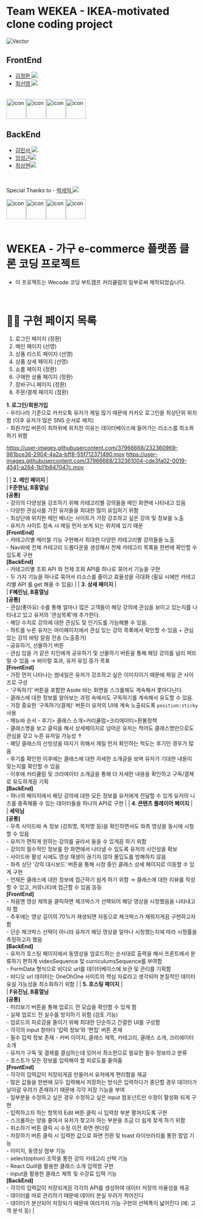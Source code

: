 # Team WEKEA - IKEA-motivated clone coding project

![Vector](https://user-images.githubusercontent.com/37966668/231990989-8fcaec4a-bf09-435d-b47a-36296dd16ac0.png)


## FrontEnd

- <a href="https://github.com/ggkim0614">김정환 <img src="https://img.shields.io/badge/GitHub-181717?style=flat-square&logo=GitHub&logoColor=white&link=https://github.com/hongyeollee"/></a>
- <a href="https://github.com/suny0ung">최선영 <img src="https://img.shields.io/badge/GitHub-181717?style=flat-square&logo=GitHub&logoColor=white&link=https://github.com/hongyeollee"/></a>

<br />

<div style="display: flex; align-items: flex-start;"><img src="https://techstack-generator.vercel.app/react-icon.svg" alt="icon" width="52" height="52" /><img src="https://techstack-generator.vercel.app/js-icon.svg" alt="icon" width="52" height="52" /><img src="https://techstack-generator.vercel.app/sass-icon.svg" alt="icon" width="52" height="52" /><img src="https://techstack-generator.vercel.app/restapi-icon.svg" alt="icon" width="52" height="52" /></div>


## BackEnd

- <a href="https://github.com/minseoya">김민서 <img src="https://img.shields.io/badge/GitHub-181717?style=flat-square&logo=GitHub&logoColor=white&link=https://github.com/minseoya"/></a>
- <a href="https://github.com/lsg622">임성근<img src="https://img.shields.io/badge/GitHub-181717?style=flat-square&logo=GitHub&logoColor=white&link=https://github.com/lsg622"/></a>
- <a href="https://github.com/Dongrang072">최상현<img src="https://img.shields.io/badge/GitHub-181717?style=flat-square&logo=GitHub&logoColor=white&link=https://github.com/Dongrang072"/></a>

<br />

Special Thanks to - <a href="https://github.com/parkseyik">박세익 <img src="https://img.shields.io/badge/GitHub-181717?style=flat-square&logo=GitHub&logoColor=white&link=https://github.com/parkseyik"/></a>


<div style="display: flex; align-items: flex-start;"><img src="https://techstack-generator.vercel.app/nginx-icon.svg" alt="icon" width="52" height="52" /><img src="https://techstack-generator.vercel.app/mysql-icon.svg" alt="icon" width="52" height="52" /><img src="https://techstack-generator.vercel.app/js-icon.svg" alt="icon" width="52" height="52" /><img src="https://techstack-generator.vercel.app/restapi-icon.svg" alt="icon" width="52" height="52" /></div>

  
<br/>

# WEKEA - 가구 e-commerce 플랫폼 클론 코딩 프로젝트

- 이 프로젝트는 Wecode 코딩 부트캠프 커리큘럼의 일부로써 제작되었습니다.

<br/>

# 👨‍💻 구현 페이지 목록
1. 로그인 페이지 (정환)
2. 메인 페이지 (선영)
3. 상품 리스트 페이지 (선영)
4. 상품 상세 페이지 (선영)
5. 쇼룸 페이지 (정환)
6. 구매한 상품 페이지 (정환)
7. 장바구니 페이지 (정환)
8. 주문/결제 페이지 (정환)


**1. 로그인/회원가입**<br>- 우리나라 기준으로 카카오톡 유저가 제일 많기 때문에 카카오 로그인을 최상단위 위치함 (이후 유저가 많은 SNS 순서로 배치)<br>- 회원가입 버튼이 최하위에 위치한 이유는 데이터베이스에 들어가는 리소스를 최소화하기 위함                                                                                                                                                                                                                                                                                                        


https://user-images.githubusercontent.com/37966668/232360969-961bce36-2904-4a2a-bff8-55f712371490.mov
https://user-images.githubusercontent.com/37966668/232361004-cde3fa02-0019-4541-a264-1b11b847047c.mov







|
| **2. 메인 페이지**            |  <br>  | **F준현님, B홍열님**<br>**[공통]**<br>- 강의의 다양성을 강조하기 위해 카테고리별 강의들을 메인 화면에 나타내고 있음<br>- 다양한 관심사를 가진 유저들을 최대한 많이 유입하기 위함<br>- 최상단에 위치한 메인 배너는 사이트가 가장 강조하고 싶은 강의 및 정보를 노출<br>- 유저가 사이트 접속 시 제일 먼저 보게 되는 위치에 있기 때문<br>**[FrontEnd]**<br>- 카테고리별 캐러셀 기능 구현해서 최대한 다양한 카테고리별 강의들을 노출<br>- Nav바에 전체 카테고리 드롭다운을 생성해서 전체 카테고리 목록을 한번에 확인할 수 있도록 구현<br>**[BackEnd]**<br>- 카테고리별 조회 API 와 전체 조회 API를 하나로 묶어서 기능을 구현<br>- 두 가지 기능을 하나로 묶어서 리소스를 줄이고 효율성을 극대화 (필요 시에만 카테고리별 API 를 get 해올 수 있음)                                                                                                                                                                                                                                                                                                                                                                                                                                                                                                                                                                                                                                                                                                                                                                                                                                  |
| **3. 상세 페이지**            | <br> | **F혜린님, B홍열님**<br>**[공통]**<br>- 관심(좋아요) 수를 통해 얼마나 많은 고객들이 해당 강의에 관심을 보이고 있는지를 나타내고 있고 유저의 ‘관심목록’에 추가한다. <br>- 해당 수치로 강의에 대한 관심도 및 인기도를 가늠해볼 수 있음. <br>- 하트를 누른 유저는 마이페이지에서 관심 있는 강의 목록에서 확인할 수 있음 + 관심 있는 강의 바탕 알람 전송 (노출증가)<br>- 공유하기, 선물하기 버튼<br>- 관심 있을 거 같은 지인에게 공유하기 및 선물하기 버튼을 통해 해당 강의를 널리 퍼뜨릴 수 있음 → 바이럴 효과, 유저 유입 증가 목표<br>**[FrontEnd]**<br>- 가장 먼저 나타나는 썸네일은 유저가 강조하고 싶은 이미지이기 때문에 제일 큰 사이즈로 구성<br>- ‘구독하기’ 버튼을 포함한 Aside 바는 화면을 스크롤해도 계속해서 쫓아다닌다.<br>- 클래스에 대한 정보를 알아보는 과정 속에서도 구독하기를 계속해서 유도할 수 있음. <br>- 가장 중요한 ‘구독하기(결제)’ 버튼이 유저의 UI에 계속 노출되도록 `position:sticky`사용<br>- 메뉴바 순서 - 후기> 클래스 소개>커리큘럼>크리에이터>환불정책<br>- 클래스명을 보고 클릭을 해서 상세페이지로 넘어온 유저는 적어도 클래스명만으로도 관심을 갖고 누른 유저일 가능성 ↑<br>- 해당 클래스의 신빙성을 따지기 위해서 제일 먼저 확인하는 척도는 후기인 경우가 많음<br>- 후기를 확인한 이후에는 클래스에 대한 자세한 소개글을 보며 유저가 기대한 내용이 맞는지를 확인할 수 있음<br>- 이후에 커리큘럼 및 크리에이터 소개글을 통해 더 자세한 내용을 확인하고 구독/결제로 유도하게끔 기획<br>**[BackEnd]**<br>- 하나의 페이지에서 해당 강의에 대한 모든 정보를 유저에게 전달할 수 있게 유저의 니즈를 충족해줄 수 있는 데이터들을 하나의 API로 구현 |
| **4. 콘텐츠 플레이어 페이지** | <br> | **세익님**<br>**[공통]**<br>- 우측 사이드바 속 정보 (강좌명, 목차명 등)을 확인하면서도 좌측 영상을 동시에 시청할 수 있음 <br>- 유저가 편하게 원하는 강의를 골라서 들을 수 있게끔 하기 위함<br>- 강의의 필수적인 정보를 한 화면에서 나타낼 수 있도록 유저의 시인성을 확보<br>- 사이드바 활성 시에도 영상 재생이 끊기지 않아 몰입도를 방해하지 않음<br>- 좌측 상단 ‘강의 대시보드’ 버튼을 통해 시청 중인 클래스 상세 페이지로 이동할 수 있게 구현<br>- 언제든 클래스에 대한 정보에 접근하기 쉽게 하기 위함 → 클래스에 대한 리뷰를 작성할 수 있고, 커뮤니티에 접근할 수 있음 등등<br>**[FrontEnd]**<br>- 처음엔 영상 제목을 클릭하면 체크박스가 선택되어 해당 영상을 시청했음을 나타내고자 함<br>- 추후에는 영상 길이의 70%가 재생되면 자동으로 체크박스가 채워지게끔 구현하고자 함<br>- 단순 체크박스 선택이 아니라 유저가 해당 영상을 얼마나 시청했는지에 따라 시청률을 측정하고자 했음<br>**[BackEnd]**<br>- 유저가 호스팅 페이지에서 동영상을 업로드하는 순서대로 출력을 해서 프론트에서 분류하기 편하게 videoSequence 및 curriculumsSequence를 부여함<br>- FormData 형식으로 비디오 url를 데이터베이스에 보관 및 관리를 기획함<br>- 비디오 url 데이터는 OneOhOne 사이트의 핵심 자료라고 생각되어 본질적인 데이터 유실 가능성을 최소화하기 위함                                                                                                                                                                                                                                                                                                                                        |
| **5. 호스팅 페이지**          |  <br>  | **F유진님, B홍열님**<br>**[공통]**<br>- 미리보기 버튼을 통해 업로드 전 모습을 확인할 수 있게 함<br>- 실제 업로드 전 실수를 방지하기 위함 (검토 기능)<br>- 업로드의 피로감을 줄이기 위해 최대한 단순하고 간결한 UI를 구성함<br>- 각각의 input 창마다 ‘입력 정보’와 ‘편집’ 버튼 존재<br>- 필수 입력 정보 존재 - 커버 이미지, 클래스 제목, 카테고리, 클래스 소개, 크리에이터 소개<br>- 유저가 구독 및 결제를 결심하는데 있어서 최소한으로 필요한 필수 정보라고 분류<br>- 호스트가 모든 정보를 입력해야 할 피로도를 줄여줌<br>**[FrontEnd]**<br>- 각각의 입력값이 저장되게끔 만들어서 유저에게 편리함을 제공<br>- 많은 값들을 한번에 모두 입력해서 저장하는 방식은 입력하다가 중단할 경우 데이터가 날아갈 우려가 존재하기 때문에 각각 저장 기능을 부여<br>- 일부분을 수정하고 싶은 경우 수정하고 싶은 input 컴포넌트만 수정이 활성화 되게 구현<br>- 입력하고자 하는 항목의 Edit 버튼 클릭 시 입력창 부분 펼쳐지도록 구현<br>- 스크롤하는 양을 줄여서 유저가 찾고자 하는 부분을 조금 더 쉽게 찾게 하기 위함<br>- 취소하기 버튼 클릭 시 수정 이전 화면 렌더링<br>- 저장하기 버튼 클릭 시 입력한 값으로 화면 전환 및 toast 라이브러리를 통한 팝업 기능<br>- 이미지, 동영상 첨부 기능<br>- select(option) 조작을 통한 강의 카테고리 선택 기능<br>- React Quill을 활용한 클래스 소개 입력창 구현<br>- input을 활용한 클래스 제목 및 수강료 입력 기능<br>**[BackEnd]**<br>- 각각의 입력값이 저장되게끔 각각의 API를 생성하여 데이터 저장의 자율성을 제공<br>- 데이터를 따로 관리하기 때문에 데이터 분실 우려가 적어진다<br>- 데이터가 분산되어 저장되기 때문에 여러가지 기능 구현의 선택폭이 넓어진다 (예: 고객 분석 등)                                                                                                                                                                                                                                                                                                                   |
